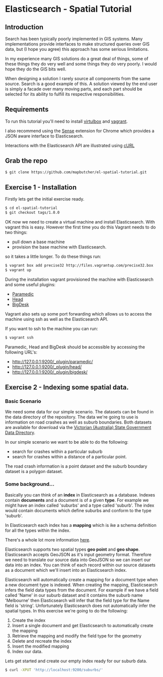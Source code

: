 Elasticsearch - Spatial Tutorial
===================

## Introduction

Search has been typically poorly implemented in GIS systems. Many implementations provide interfaces to make structured queries over GIS data, but (I hope you agree) this approach has some serious limitations.

In my experience many GIS solutions do a great deal of things, some of these things they do very well and some things they do very poorly. I would hope they do the GIS bits well. 

When designing a solution I rarely source all components from the same source. Search is a good example of this. A solution viewed by the end user is simply a facade over many moving parts, and each part should be selected for its ability to fulfill its respective responsibilities.

## Requirements 

To run this tutorial you'll need to install [virtulbox](https://www.virtualbox.org/) and [vagrant](http://www.vagrantup.com/).

I also recommend using the [Sense](https://chrome.google.com/webstore/detail/sense/doinijnbnggojdlcjifpdckfokbbfpbo?hl=en) extension for Chrome which provides a JSON aware interface to Elasticsearch.

Interactions with the Elasticsearch API are illustrated using [cURL]()

## Grab the repo
```bash
$ git clone https://github.com/mapbutcher/el-spatial-tutorial.git
```

## Exercise 1 - Installation

Firstly lets get the initial exercise ready.
```bash
$ cd el-spatial-tutorial
$ git checkout tags/1.0.0
```

OK now we need to create a virtual machine and install Elasticsearch. With vagrant this is easy. However the first time you do this Vagrant needs to do two things:

+ pull down a base machine
+ provision the base machine with Elasticsearch.

so it takes a little longer. To do these things run:
```bash
$ vagrant box add precise32 http://files.vagrantup.com/precise32.box
$ vagrant up
```

During the installation vagrant provisioned the machine with Elasticsearch and some useful plugins: 
+ [Paramedic](https://github.com/karmi/elasticsearch-paramedic)
+ [Head](http://mobz.github.io/elasticsearch-head/)
+ [BigDesk](https://github.com/lukas-vlcek/bigdesk)

Vagrant also sets up some port forwarding which allows us to access the machine using ssh as well as the Elasticsearch API.

If you want to ssh to the machine you can run:
```bash
$ vagrant ssh
```

Paramedic, Head and BigDesk should be accessible by accessing the following URL's:

+ http://127.0.0.1:9200/_plugin/paramedic/
+ http://127.0.0.1:9200/_plugin/head/
+ http://127.0.0.1:9200/_plugin/bigdesk/

## Exercise 2 - Indexing some spatial data.

### Basic Scenario

We need some data for our simple scenario. The datasets can be found in the data directory of the repository. The data we're going to use is information on road crashes as well as suburb boundaries. Both datasets are available for download via the [Victorian (Australia) State Government Data Directory](http://www.data.vic.gov.au/).

In our simple scenario we want to be able to do the following: 
+ search for crashes within a particular suburb
+ search for crashes within a distance of a particular point.

The road crash information is a point dataset and the suburb boundary dataset is a polygon dataset.

### Some background...

Basically you can think of an <strong>index</strong> in Elasticsearch as a database. Indexes contain <strong>documents</strong> and a document is of a given  <strong>type</strong>. For example we might have an index called 'suburbs' and a type called 'suburb'. The index would contain documents which define suburbs and conform to the type 'suburb'.

In Elasticsearch each index has a <strong>mapping</strong> which is ike a schema definition for all the types within the index.

There's a whole lot more information [here](http://www.elasticsearch.org/guide/en/elasticsearch/reference/current/index.html).

Elasticsearch supports two spatial types <strong>geo point</strong> and <strong>geo shape</strong>. Elasticsearch accepts GeoJSON as it's input geometry format. Therefore we need to translate our source data into GeoJSON so we can insert our data into an index. You can think of each record within our source datasets as a document which we'll insert into an Elasticsearch index.

Elasticsearch will automatically create a mapping for a document type when a new document type is indexed. When creating the mapping, Elasticsearch infers the field data types from the document. For example if we have a field called 'Name' in our suburb dataset and it contains the suburb name 'Melbourne' then Elasticsearch will infer that the field type for the Name field is 'string'. Unfortunately Elasticsearch does not automatically infer the spatial types. In this exercise we're going to do the following:

1. Create the index
2. Insert a single document and get Elasticsearch to automatically create the mapping
3. Retrieve the mapping and modify the field type for the geometry
4. Delete and recreate the index
5. Insert the modified mapping
6. Index our data.

Lets get started and create our empty index ready for our suburb data.
```bash
$ curl -XPUT 'http://localhost:9200/suburbs/'
```




